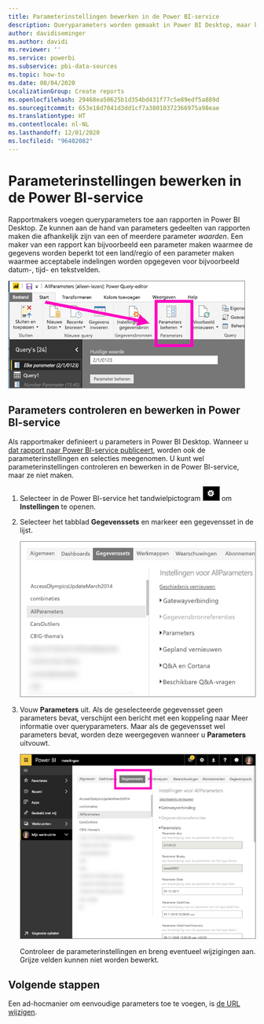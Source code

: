 ```yaml
---
title: Parameterinstellingen bewerken in de Power BI-service
description: Queryparameters worden gemaakt in Power BI Desktop, maar kunnen worden gecontroleerd en bijgewerkt in Power BI-service
author: davidiseminger
ms.author: davidi
ms.reviewer: ''
ms.service: powerbi
ms.subservice: pbi-data-sources
ms.topic: how-to
ms.date: 08/04/2020
LocalizationGroup: Create reports
ms.openlocfilehash: 29468ea50625b1d354bd431f77c5e89edf5a889d
ms.sourcegitcommit: 653e18d7041d3dd1cf7a38010372366975a98eae
ms.translationtype: HT
ms.contentlocale: nl-NL
ms.lasthandoff: 12/01/2020
ms.locfileid: "96402082"
---
```

# <a name="edit-parameter-settings-in-the-power-bi-service"></a>Parameterinstellingen bewerken in de Power BI-service
Rapportmakers voegen queryparameters toe aan rapporten in Power BI Desktop. Ze kunnen aan de hand van parameters gedeelten van rapporten maken die afhankelijk zijn van een of meerdere parameter *waarden*. Een maker van een rapport kan bijvoorbeeld een parameter maken waarmee de gegevens worden beperkt tot een land/regio of een parameter maken waarmee acceptabele indelingen worden opgegeven voor bijvoorbeeld datum-, tijd- en tekstvelden.

![Tabblad Start met de optie Parameters beheren in Desktop](media/service-parameters/power-bi-manage-parameters.png)

## <a name="review-and-edit-parameters-in-power-bi-service"></a>Parameters controleren en bewerken in Power BI-service

Als rapportmaker definieert u parameters in Power BI Desktop. Wanneer u [dat rapport naar Power BI-service publiceert](../create-reports/desktop-upload-desktop-files.md), worden ook de parameterinstellingen en selecties meegenomen. U kunt wel parameterinstellingen controleren en bewerken in de Power BI-service, maar ze niet maken.

1. Selecteer in de Power BI-service het tandwielpictogram ![tandwielpictogram](media/service-parameters/power-bi-cog.png) om **Instellingen** te openen.

2. Selecteer het tabblad **Gegevenssets** en markeer een gegevensset in de lijst. 
    
    ![Het venster Instellingen waarin het tabblad Gegevenssets is geselecteerd](media/service-parameters/power-bi-select-dataset2.png)

3. Vouw **Parameters** uit.  Als de geselecteerde gegevensset geen parameters bevat, verschijnt een bericht met een koppeling naar Meer informatie over queryparameters. Maar als de gegevensset wel parameters bevat, worden deze weergegeven wanneer u **Parameters** uitvouwt. 

    ![Het venster Instellingen waarin Parameters is uitgevouwen](media/service-parameters/power-bi-settings.png)

    Controleer de parameterinstellingen en breng eventueel wijzigingen aan. Grijze velden kunnen niet worden bewerkt. 


## <a name="next-steps"></a>Volgende stappen
Een ad-hocmanier om eenvoudige parameters toe te voegen, is [de URL wijzigen](../collaborate-share/service-url-filters.md).
